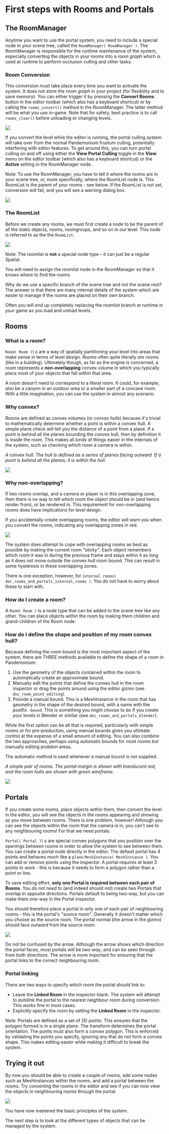 
# First steps with Rooms and Portals

## The RoomManager

Anytime you want to use the portal system, you need to include a special node in your scene tree, called the `RoomManager( RoomManager )`. The RoomManager is responsible for the runtime maintenance of the system, especially converting the objects in your rooms into a *room graph* which is used at runtime to perform occlusion culling and other tasks.

### Room Conversion

This conversion must take place every time you want to activate the system. It does not store the *room graph* in your project (for flexibility and to save memory). You can either trigger it by pressing the **Convert Rooms** button in the editor toolbar (which also has a keyboard shortcut) or by calling the `rooms_convert()` method in the RoomManager. The latter method will be what you use in-game. Note that for safety, best practice is to call `rooms_clear()` before unloading or changing levels.

![](img/convert_rooms_button.png)

If you convert the level while the editor is running, the portal culling system will take over from the normal Pandemonium frustum culling, potentially interfering with editor features. To get around this, you can turn portal culling on and off using either the **View Portal Culling** toggle in the **View** menu on the editor toolbar (which also has a keyboard shortcut) or the **Active** setting in the RoomManager node.

Note:
 To use the RoomManager, you have to tell it where the rooms are in your scene tree, or, more specifically, where the RoomList node is. This RoomList is the parent of your rooms - see below. If the RoomList is not set, conversion will fail, and you will see a warning dialog box.

![](img/room_manager.png)

### The RoomList

Before we create any rooms, we must first create a node to be the parent of all the static objects, rooms, roomgroups, and so on in our level. This node is referred to as the the `RoomList`.

![](img/roomlist_node.png)

Note:
 The roomlist is **not** a special node type – it can just be a regular Spatial.

You will need to assign the roomlist node in the RoomManager so that it knows where to find the rooms.

Why do we use a specific branch of the scene tree and not the scene root? The answer is that there are many internal details of the system which are easier to manage if the rooms are placed on their own branch.

Often you will end up completely replacing the roomlist branch at runtime in your game as you load and unload levels.

## Rooms

### What is a room?

`Room( Room )`\ s are a way of spatially partitioning your level into areas that make sense in terms of level design. Rooms often quite literally *are* rooms (like in a building). Ultimately though, as far as the engine is concerned, a room represents a **non-overlapping** convex volume in which you typically place most of your objects that fall within that area.

A room doesn't need to correspond to a literal room. It could, for example, also be a canyon in an outdoor area or a smaller part of a concave room. With a little imagination, you can use the system in almost any scenario.

### Why convex?

Rooms are defined as convex volumes (or *convex hulls*) because it's trivial to mathematically determine whether a point is within a convex hull. A simple plane check will tell you the distance of a point from a plane. If a point is behind all the planes bounding the convex hull, then by definition it is inside the room. This makes all kinds of things easier in the internals of the system, such as checking which room a camera is within.

*A convex hull. The hull is defined as a series of planes facing outward. If a point is behind all the planes, it is within the hull.*

![](img/convex_hull.png)

### Why non-overlapping?

If two rooms overlap, and a camera or player is in this overlapping zone, then there is no way to tell which room the object should be in (and hence render from), or be rendered in. This requirement for non-overlapping rooms does have implications for level design.

If you accidentally create overlapping rooms, the editor will warn you when you convert the rooms, indicating any overlapping zones in red.

![](img/room_overlap.png)

The system does attempt to cope with overlapping rooms as best as possible by making the current room *"sticky"*. Each object remembers which room it was in during the previous frame and stays within it as long as it does not move outside the convex hull room bound. This can result in some hysteresis in these overlapping zones.

There is one exception, however, for `internal rooms( doc_rooms_and_portals_internal_rooms )`. You do not have to worry about these to start with.

### How do I create a room?

A `Room( Room )` is a node type that can be added to the scene tree like any other. You can place objects within the room by making them children and grand-children of the Room node.

### How do I define the shape and position of my room convex hull?

Because defining the room bound is the most important aspect of the system, there are THREE methods available to define the shape of a room in Pandemonium:

1. Use the geometry of the objects contained within the room to automatically create an approximate bound.
2. Manually edit the points that define the convex hull in the room inspector or drag the points around using the editor gizmo (see `doc_room_point_editing`).
3. Provide a manual bound. This is a MeshInstance in the room that has geometry in the shape of the desired bound, with a name with the postfix `-bound`. This is something you might choose to do if you create your levels in Blender or similar (see `doc_rooms_and_portals_blender`).

While the first option can be all that is required, particularly with simple rooms or for pre-production, using manual bounds gives you ultimate control at the expense of a small amount of editing. You can also combine the two approaches, perhaps using automatic bounds for most rooms but manually editing problem areas.

The automatic method is used whenever a manual bound is not supplied.

*A simple pair of rooms. The portal margin is shown with translucent red, and the room hulls are shown with green wireframe.*

![](img/simple_room.png)

## Portals

If you create some rooms, place objects within them, then convert the level in the editor, you will see the objects in the rooms appearing and showing as you move between rooms. There is one problem, however! Although you can see the objects within the room that the camera is in, you can't see to any neighbouring rooms! For that we need portals.

`Portal( Portal )`\ s are special convex polygons that you position over the openings between rooms in order to allow the system to see between them. You can create a portal node directly in the editor. The default portal has 4 points and behaves much like a `plane` `MeshInstance( MeshInstance )`. You can add or remove points using the inspector. A portal requires at least 3 points to work - this is because it needs to form a polygon rather than a point or line.

To save editing effort, **only one Portal is required between each pair of Rooms**. You *do not need* to (and indeed should not) create two Portals that overlap in opposite directions. Portals default to being two-way, but you can make them one-way in the Portal inspector.

You should therefore place a portal in only one of each pair of neighbouring rooms - this is the portal's *"source room"*. Generally it doesn't matter which you choose as the source room. The portal normal (the arrow in the gizmo) should face *outward* from the source room.

![](img/portal_inspector.png)

Do not be confused by the arrow. Although the arrow shows which direction the portal faces, most portals will be *two-way*, and can be seen through from both directions. The arrow is more important for ensuring that the portal links to the correct neighbouring room.

### Portal linking

There are two ways to specify which room the portal should link to:

- Leave the **Linked Room** in the inspector blank. The system will attempt to *autolink* the portal to the nearest neighbour room during conversion. This works fine in most cases.
- Explicitly specify the room by setting the **Linked Room** in the inspector.

Note:
 Portals are defined as a set of 2D points. This ensures that the polygon formed is in a single plane. The transform determines the portal orientation. The points must also form a *convex* polygon. This is enforced by validating the points you specify, ignoring any that do not form a convex shape. This makes editing easier while making it difficult to break the system.

## Trying it out

By now you should be able to create a couple of rooms, add some nodes such as MeshInstances within the rooms, and add a portal between the rooms. Try converting the rooms in the editor and see if you can now view the objects in neighbouring rooms through the portal.

![](img/simple_scenetree.png)

You have now mastered the basic principles of the system.

The next step is to look at the different types of objects that can be managed by the system.
